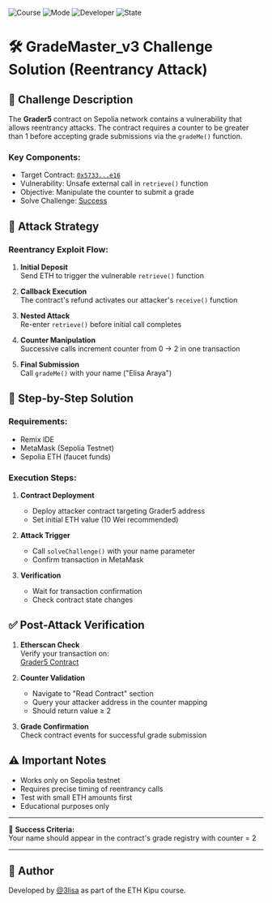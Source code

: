 ![Course](https://img.shields.io/badge/Course-ETH_Kipu-blue)
![Mode](https://img.shields.io/badge/Mode-Online-lightgrey)
![Developer](https://img.shields.io/badge/Developer-3lisa-purple)
![State](https://img.shields.io/badge/State-Active-brightgreen)

# 🛠️ GradeMaster_v3 Challenge Solution (Reentrancy Attack)

## 📝 Challenge Description  
The **Grader5** contract on Sepolia network contains a vulnerability that allows reentrancy attacks. The contract requires a counter to be greater than 1 before accepting grade submissions via the `gradeMe()` function.

### Key Components:
- Target Contract: [`0x5733...e16`](https://sepolia.etherscan.io/address/0x5733eE985e22eFF46F595376d79e31413b1A1e16)
- Vulnerability: Unsafe external call in `retrieve()` function
- Objective: Manipulate the counter to submit a grade
- Solve Challenge: [Success](https://sepolia.etherscan.io/tx/0x9a3a72c01b6a655c8875a161b4ac3505481922941a20c1857918decb8eadfb1c)

## 🚀 Attack Strategy
### Reentrancy Exploit Flow:
1. **Initial Deposit**  
   Send ETH to trigger the vulnerable `retrieve()` function

2. **Callback Execution**  
   The contract's refund activates our attacker's `receive()` function

3. **Nested Attack**  
   Re-enter `retrieve()` before initial call completes

4. **Counter Manipulation**  
   Successive calls increment counter from 0 → 2 in one transaction

5. **Final Submission**  
   Call `gradeMe()` with your name ("Elisa Araya")

## 🧰 Step-by-Step Solution
### Requirements:
- Remix IDE
- MetaMask (Sepolia Testnet)
- Sepolia ETH (faucet funds)

### Execution Steps:
1. **Contract Deployment**
   - Deploy attacker contract targeting Grader5 address
   - Set initial ETH value (10 Wei recommended)

2. **Attack Trigger**
   - Call `solveChallenge()` with your name parameter
   - Confirm transaction in MetaMask

3. **Verification**
   - Wait for transaction confirmation
   - Check contract state changes

## ✅ Post-Attack Verification
1. **Etherscan Check**  
   Verify your transaction on:  
   [Grader5 Contract](https://sepolia.etherscan.io/address/0x5733eE985e22eFF46F595376d79e31413b1A1e16)

2. **Counter Validation**  
   - Navigate to "Read Contract" section  
   - Query your attacker address in the counter mapping  
   - Should return value ≥ 2

3. **Grade Confirmation**  
   Check contract events for successful grade submission

## ⚠️ Important Notes
- Works only on Sepolia testnet
- Requires precise timing of reentrancy calls
- Test with small ETH amounts first
- Educational purposes only

---

🎉 **Success Criteria:**  
Your name should appear in the contract's grade registry with counter = 2

---

## 🧠 Author

Developed by [@3lisa](https://github.com/mariaelisaaraya) as part of the ETH Kipu course.

